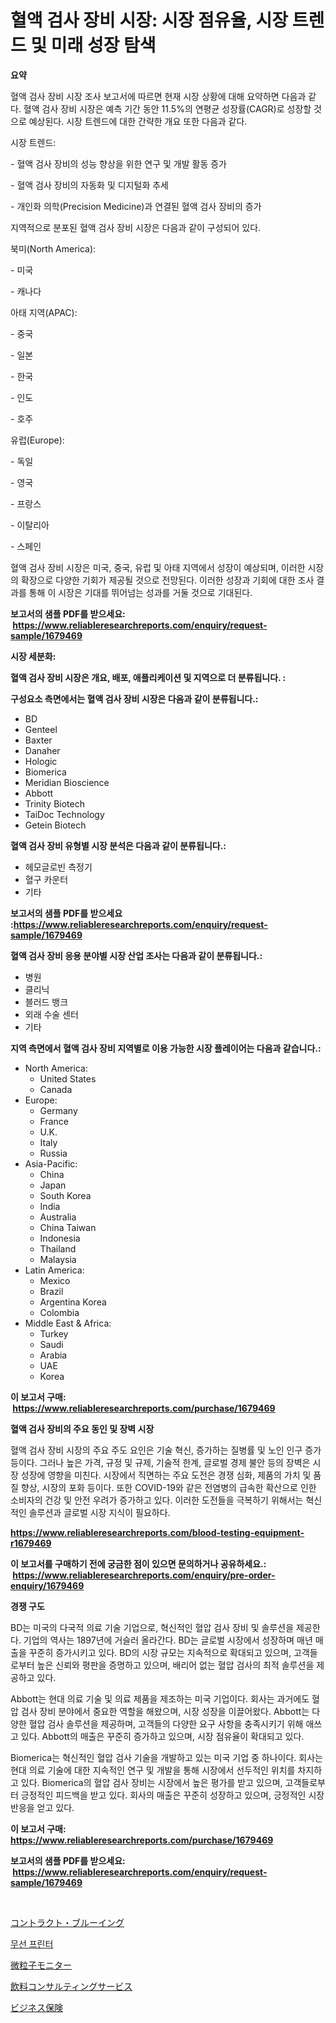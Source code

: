 <p><h1>혈액 검사 장비 시장: 시장 점유율, 시장 트렌드 및 미래 성장 탐색</h1></p><p><strong>요약</strong></p>
<p><p>혈액 검사 장비 시장 조사 보고서에 따르면 현재 시장 상황에 대해 요약하면 다음과 같다. 혈액 검사 장비 시장은 예측 기간 동안 11.5%의 연평균 성장률(CAGR)로 성장할 것으로 예상된다. 시장 트렌드에 대한 간략한 개요 또한 다음과 같다.</p><p>시장 트렌드:</p><p>- 혈액 검사 장비의 성능 향상을 위한 연구 및 개발 활동 증가</p><p>- 혈액 검사 장비의 자동화 및 디지털화 추세</p><p>- 개인화 의학(Precision Medicine)과 연결된 혈액 검사 장비의 증가</p><p>지역적으로 분포된 혈액 검사 장비 시장은 다음과 같이 구성되어 있다.</p><p>북미(North America):</p><p>- 미국</p><p>- 캐나다</p><p>아태 지역(APAC):</p><p>- 중국</p><p>- 일본</p><p>- 한국</p><p>- 인도</p><p>- 호주</p><p>유럽(Europe):</p><p>- 독일</p><p>- 영국</p><p>- 프랑스</p><p>- 이탈리아</p><p>- 스페인</p><p>혈액 검사 장비 시장은 미국, 중국, 유럽 및 아태 지역에서 성장이 예상되며, 이러한 시장의 확장으로 다양한 기회가 제공될 것으로 전망된다. 이러한 성장과 기회에 대한 조사 결과를 통해 이 시장은 기대를 뛰어넘는 성과를 거둘 것으로 기대된다.</p></p>
<p><strong>보고서의 샘플 PDF를 받으세요: &nbsp;<a href="https://www.reliableresearchreports.com/enquiry/request-sample/1679469">https://www.reliableresearchreports.com/enquiry/request-sample/1679469</a></strong></p>
<p><strong>시장 세분화:</strong></p>
<p><strong> 혈액 검사 장비 시장은 개요, 배포, 애플리케이션 및 지역으로 더 분류됩니다. :</strong></p>
<p><strong>구성요소 측면에서는 혈액 검사 장비 시장은 다음과 같이 분류됩니다.:</strong></p>
<p><ul><li>BD</li><li>Genteel</li><li>Baxter</li><li>Danaher</li><li>Hologic</li><li>Biomerica</li><li>Meridian Bioscience</li><li>Abbott</li><li>Trinity Biotech</li><li>TaiDoc Technology</li><li>Getein Biotech</li></ul></p>
<p><strong> 혈액 검사 장비 유형별 시장 분석은 다음과 같이 분류됩니다.:</strong></p>
<p><ul><li>헤모글로빈 측정기</li><li>혈구 카운터</li><li>기타</li></ul></p>
<p><strong>보고서의 샘플 PDF를 받으세요 :<a href="https://www.reliableresearchreports.com/enquiry/request-sample/1679469">https://www.reliableresearchreports.com/enquiry/request-sample/1679469</a></strong></p>
<p><strong> 혈액 검사 장비 응용 분야별 시장 산업 조사는 다음과 같이 분류됩니다.:</strong></p>
<p><ul><li>병원</li><li>클리닉</li><li>블러드 뱅크</li><li>외래 수술 센터</li><li>기타</li></ul></p>
<p><strong>지역 측면에서 혈액 검사 장비 지역별로 이용 가능한 시장 플레이어는 다음과 같습니다.:</strong></p>
<p><ul>
    <li>
        North America:
        <ul>
            <li>United States</li>
            <li>Canada</li>
        </ul>
    </li>
    <li>
        Europe:
        <ul>
            <li>Germany</li>
            <li>France</li>
            <li>U.K.</li>
            <li>Italy</li>
            <li>Russia</li>
        </ul>
    </li>
    <li>
        Asia-Pacific:
        <ul>
            <li>China</li>
            <li>Japan</li>
            <li>South Korea</li>
            <li>India</li>
            <li>Australia</li>
            <li>China Taiwan</li>
            <li>Indonesia</li>
            <li>Thailand</li>
            <li>Malaysia</li>
        </ul>
    </li>
    <li>
        Latin America:
        <ul>
            <li>Mexico</li>
            <li>Brazil</li>
            <li>Argentina Korea</li>
            <li>Colombia</li>
        </ul>
    </li>
    <li>
        Middle East & Africa:
        <ul>
            <li>Turkey</li>
            <li>Saudi</li>
            <li>Arabia</li>
            <li>UAE</li>
            <li>Korea</li>
        </ul>
    </li>
    </ul></p>
<p><strong>이 보고서 구매: &nbsp;<a href="https://www.reliableresearchreports.com/purchase/1679469">https://www.reliableresearchreports.com/purchase/1679469</a></strong></p>
<p><strong>혈액 검사 장비의 주요 동인 및 장벽 시장</strong></p>
<p><p>혈액 검사 장비 시장의 주요 주도 요인은 기술 혁신, 증가하는 질병률 및 노인 인구 증가 등이다. 그러나 높은 가격, 규정 및 규제, 기술적 한계, 글로벌 경제 불안 등의 장벽은 시장 성장에 영향을 미친다. 시장에서 직면하는 주요 도전은 경쟁 심화, 제품의 가치 및 품질 향상, 시장의 포화 등이다. 또한 COVID-19와 같은 전염병의 급속한 확산으로 인한 소비자의 건강 및 안전 우려가 증가하고 있다. 이러한 도전들을 극복하기 위해서는 혁신적인 솔루션과 글로벌 시장 지식이 필요하다.</p></p>
<p><strong><a href="https://www.reliableresearchreports.com/blood-testing-equipment-r1679469">https://www.reliableresearchreports.com/blood-testing-equipment-r1679469</a></strong></p>
<p><strong>이 보고서를 구매하기 전에 궁금한 점이 있으면 문의하거나 공유하세요.: &nbsp;<a href="https://www.reliableresearchreports.com/enquiry/pre-order-enquiry/1679469">https://www.reliableresearchreports.com/enquiry/pre-order-enquiry/1679469</a></strong></p>
<p><strong>경쟁 구도</strong></p>
<p><p>BD는 미국의 다국적 의료 기술 기업으로, 혁신적인 혈압 검사 장비 및 솔루션을 제공한다. 기업의 역사는 1897년에 거슬러 올라간다. BD는 글로벌 시장에서 성장하며 매년 매출을 꾸준히 증가시키고 있다. BD의 시장 규모는 지속적으로 확대되고 있으며, 고객들로부터 높은 신뢰와 평판을 증명하고 있으며, 배리어 없는 혈압 검사의 최적 솔루션을 제공하고 있다.</p><p>Abbott는 현대 의료 기술 및 의료 제품을 제조하는 미국 기업이다. 회사는 과거에도 혈압 검사 장비 분야에서 중요한 역할을 해왔으며, 시장 성장을 이끌어왔다. Abbott는 다양한 혈압 검사 솔루션을 제공하며, 고객들의 다양한 요구 사항을 충족시키기 위해 애쓰고 있다. Abbott의 매출은 꾸준히 증가하고 있으며, 시장 점유율이 확대되고 있다.</p><p>Biomerica는 혁신적인 혈압 검사 기술을 개발하고 있는 미국 기업 중 하나이다. 회사는 현대 의료 기술에 대한 지속적인 연구 및 개발을 통해 시장에서 선두적인 위치를 차지하고 있다. Biomerica의 혈압 검사 장비는 시장에서 높은 평가를 받고 있으며, 고객들로부터 긍정적인 피드백을 받고 있다. 회사의 매출은 꾸준히 성장하고 있으며, 긍정적인 시장 반응을 얻고 있다.</p></p>
<p><strong>이 보고서 구매: &nbsp; <a href="https://www.reliableresearchreports.com/purchase/1679469">https://www.reliableresearchreports.com/purchase/1679469</a></strong></p>
<p><strong>보고서의 샘플 PDF를 받으세요: &nbsp;<a href="https://www.reliableresearchreports.com/enquiry/request-sample/1679469">https://www.reliableresearchreports.com/enquiry/request-sample/1679469</a></strong><strong></strong></p>
<p>&nbsp;</p>
<p><p><a href="https://github.com/dandier2003/Market-Research-Report-List-1/blob/main/738948330188.md">コントラクト・ブルーイング</a></p><p><a href="https://medium.com/@rowedrowe/%EB%AC%B4%EC%84%A0-%ED%94%84%EB%A6%B0%ED%84%B0-%EC%8B%9C%EC%9E%A5-%EB%8F%99%ED%96%A5-%EB%B0%8F-%EC%8B%9C%EC%9E%A5-%EB%B6%84%EC%84%9D%EC%9D%80-2024%EB%85%84%EB%B6%80%ED%84%B0-2031%EB%85%84%EA%B9%8C%EC%A7%80-%EC%98%88%EC%B8%A1%EB%90%A9%EB%8B%88%EB%8B%A4-9a479e4580ad">무선 프린터</a></p><p><a href="https://medium.com/@annchovey2023/%E7%B2%92%E5%AD%90%E3%83%A2%E3%83%8B%E3%82%BF%E3%83%BC%E5%B8%82%E5%A0%B4-2031%E5%B9%B4%E3%81%BE%E3%81%A7%E3%81%AE%E6%88%90%E5%8A%9F%E3%81%99%E3%82%8B%E3%83%93%E3%82%B8%E3%83%8D%E3%82%B9%E6%88%A6%E7%95%A5%E3%81%AE%E9%8D%B5-2e0be4373b19">微粒子モニター</a></p><p><a href="https://github.com/lily-u-genius/Market-Research-Report-List-1/blob/main/277186930189.md">飲料コンサルティングサービス</a></p><p><a href="https://medium.com/@pedrogers56456/%E3%83%93%E3%82%B8%E3%83%8D%E3%82%B9%E4%BF%9D%E9%99%BA%E5%B8%82%E5%A0%B4%E3%81%AE%E8%A6%8F%E6%A8%A1-cagr-%E3%83%88%E3%83%AC%E3%83%B3%E3%83%89-2024%E5%B9%B4-2030%E5%B9%B4-15a44cbb1b98">ビジネス保険</a></p></p>